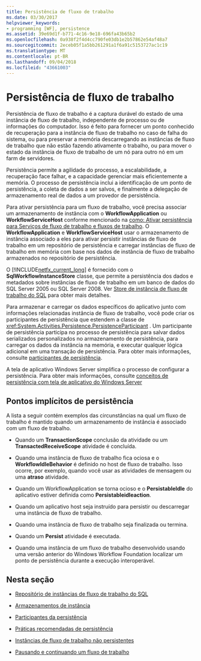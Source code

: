 ```yaml
---
title: Persistência de fluxo de trabalho
ms.date: 03/30/2017
helpviewer_keywords:
- programming [WF], persistence
ms.assetid: 39e69d1f-b771-4c16-9e18-696fa43b65b2
ms.openlocfilehash: 0a938f2f4d4cc790fe03db1e2b57862e54af48a7
ms.sourcegitcommit: 2eceb05f1a5bb261291a1f6a91c5153727ac1c19
ms.translationtype: MT
ms.contentlocale: pt-BR
ms.lasthandoff: 09/04/2018
ms.locfileid: "43661003"
---
```

# <a name="workflow-persistence"></a>Persistência de fluxo de trabalho
Persistência de fluxo de trabalho é a captura durável do estado de uma instância de fluxo de trabalho, independente de processo ou de informações do computador. Isso é feito para fornecer um ponto conhecido de recuperação para a instância de fluxo de trabalho no caso de falha do sistema, ou para preservar a memória descarregando as instâncias de fluxo de trabalho que não estão fazendo ativamente o trabalho, ou para mover o estado da instância de fluxo de trabalho de um nó para outro nó em um farm de servidores.  
  
 Persistência permite a agilidade do processo, a escalabilidade, a recuperação face falhar, e a capacidade gerenciar mais eficientemente a memória. O processo de persistência inclui a identificação de um ponto de persistência, a coleta de dados a ser salvos, e finalmente a delegação de armazenamento real de dados a um provedor de persistência.  
  
 Para ativar persistência para um fluxo de trabalho, você precisa associar um armazenamento de instância com o **WorkflowApplication** ou **WorkflowServiceHost** conforme mencionado na [como: Ativar persistência para Serviços de fluxo de trabalho e fluxos de trabalho](../../../docs/framework/windows-workflow-foundation/how-to-enable-persistence-for-workflows-and-workflow-services.md). O **WorkflowApplication** e **WorkflowServiceHost** usar o armazenamento de instância associado a eles para ativar persistir instâncias de fluxo de trabalho em um repositório de persistência e carregar instâncias de fluxo de trabalho em memória com base nos dados de instância de fluxo de trabalho armazenados no repositório de persistência.  
  
 O [!INCLUDE[netfx_current_long](../../../includes/netfx-current-long-md.md)] é fornecido com o **SqlWorkflowInstanceStore** classe, que permite a persistência dos dados e metadados sobre instâncias de fluxo de trabalho em um banco de dados do SQL Server 2005 ou SQL Server 2008. Ver [Store de instância de fluxo de trabalho do SQL](../../../docs/framework/windows-workflow-foundation/sql-workflow-instance-store.md) para obter mais detalhes.  
  
 Para armazenar e carregar os dados específicos do aplicativo junto com informações relacionadas instância de fluxo de trabalho, você pode criar os participantes de persistência que estendem a classe de <xref:System.Activities.Persistence.PersistenceParticipant> . Um participante de persistência participa no processo de persistência para salvar dados serializados personalizados no armazenamento de persistência, para carregar os dados da instância na memória, e executar qualquer lógica adicional em uma transação de persistência. Para obter mais informações, consulte [participantes de persistência](../../../docs/framework/windows-workflow-foundation/persistence-participants.md).  
  
 A tela de aplicativo Windows Server simplifica o processo de configurar a persistência. Para obter mais informações, consulte [conceitos de persistência com tela de aplicativo do Windows Server](https://go.microsoft.com/fwlink/?LinkId=201200)  
  
## <a name="implicit-persistence-points"></a>Pontos implícitos de persistência  
 A lista a seguir contém exemplos das circunstâncias na qual um fluxo de trabalho é mantido quando um armazenamento de instância é associado com um fluxo de trabalho.  
  
-   Quando um **TransactionScope** conclusão da atividade ou um **TransactedReceiveScope** atividade é concluída.  
  
-   Quando uma instância de fluxo de trabalho fica ociosa e o **WorkflowIdleBehavior** é definido no host de fluxo de trabalho. Isso ocorre, por exemplo, quando você usar as atividades de mensagem ou uma **atraso** atividade.  
  
-   Quando um WorkflowApplication se torna ocioso e o **PersistableIdle** do aplicativo estiver definida como **Persistableidleaction**.  
  
-   Quando um aplicativo host seja instruído para persistir ou descarregar uma instância de fluxo de trabalho.  
  
-   Quando uma instância de fluxo de trabalho seja finalizada ou termina.  
  
-   Quando um **Persist** atividade é executada.  
  
-   Quando uma instância de um fluxo de trabalho desenvolvido usando uma versão anterior do Windows Workflow Foundation localizar um ponto de persistência durante a execução interoperável.  
  
## <a name="in-this-section"></a>Nesta seção  
  
-   [Repositório de instâncias de fluxo de trabalho do SQL](../../../docs/framework/windows-workflow-foundation/sql-workflow-instance-store.md)  
  
-   [Armazenamentos de instância](../../../docs/framework/windows-workflow-foundation/instance-stores.md)  
  
-   [Participantes da persistência](../../../docs/framework/windows-workflow-foundation/persistence-participants.md)  
  
-   [Práticas recomendadas de persistência](../../../docs/framework/windows-workflow-foundation/persistence-best-practices.md)  
  
-   [Instâncias de fluxo de trabalho não persistentes](../../../docs/framework/windows-workflow-foundation/non-persisted-workflow-instances.md)  
  
-   [Pausando e continuando um fluxo de trabalho](../../../docs/framework/windows-workflow-foundation/pausing-and-resuming-a-workflow.md)
